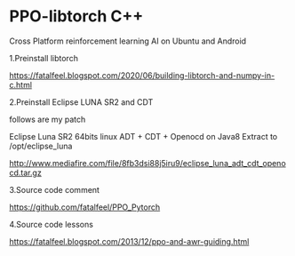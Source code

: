 # PPO-libtorch C++

Cross Platform reinforcement learning AI on Ubuntu and Android

1.Preinstall libtorch

https://fatalfeel.blogspot.com/2020/06/building-libtorch-and-numpy-in-c.html

2.Preinstall Eclipse LUNA SR2 and CDT

follows are my patch

Eclipse Luna SR2 64bits linux ADT + CDT + Openocd on Java8 Extract to /opt/eclipse_luna

http://www.mediafire.com/file/8fb3dsi88j5iru9/eclipse_luna_adt_cdt_openocd.tar.gz

3.Source code comment

https://github.com/fatalfeel/PPO_Pytorch

4.Source code lessons

https://fatalfeel.blogspot.com/2013/12/ppo-and-awr-guiding.html
